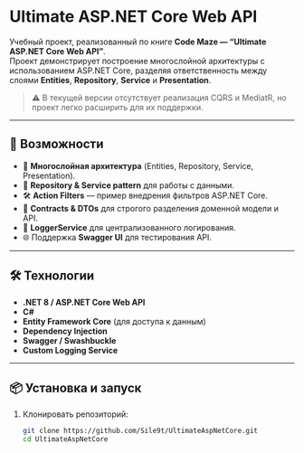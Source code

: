 # Ultimate ASP.NET Core Web API

Учебный проект, реализованный по книге **Code Maze — “Ultimate ASP.NET Core Web API”**.  
Проект демонстрирует построение многослойной архитектуры с использованием ASP.NET Core, разделяя ответственность между слоями **Entities**, **Repository**, **Service** и **Presentation**.  

> ⚠️ В текущей версии отсутствует реализация CQRS и MediatR, но проект легко расширить для их поддержки.

---

## 🚀 Возможности
- 📂 **Многослойная архитектура** (Entities, Repository, Service, Presentation).
- 🔄 **Repository & Service pattern** для работы с данными.
- 🛠 **Action Filters** — пример внедрения фильтров ASP.NET Core.
- 📑 **Contracts & DTOs** для строгого разделения доменной модели и API.
- 📝 **LoggerService** для централизованного логирования.
- 🌐 Поддержка **Swagger UI** для тестирования API.

---

## 🛠️ Технологии
- **.NET 8 / ASP.NET Core Web API**
- **C#**
- **Entity Framework Core** (для доступа к данным)
- **Dependency Injection**
- **Swagger / Swashbuckle**
- **Custom Logging Service**

---

## 📦 Установка и запуск
1. Клонировать репозиторий:
   ```bash
   git clone https://github.com/Sile9t/UltimateAspNetCore.git
   cd UltimateAspNetCore

